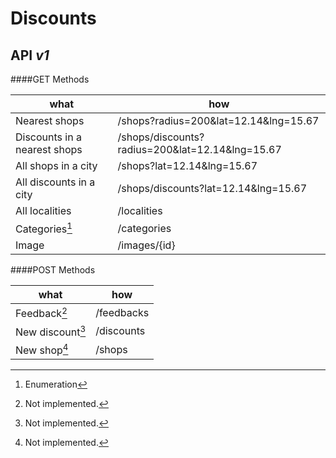 # Discounts

API *v1*
-------------

####GET Methods               

|what                         | how                                             |
|-----------------------------|-------------------------------------------------|
|Nearest shops                | /shops?radius=200&lat=12.14&lng=15.67           |
|Discounts in a nearest shops | /shops/discounts?radius=200&lat=12.14&lng=15.67 | 
|All shops in a city          | /shops?lat=12.14&lng=15.67                      | 
|All discounts in a city      | /shops/discounts?lat=12.14&lng=15.67            | 
|All localities               | /localities                                     |  
|Categories[^enum]            | /categories                                     | 
|Image                        | /images/{id}                                        |

####POST Methods     

|what                         | how                                             | 
|-----------------------------|-------------------------------------------------|
|Feedback[^notimpl]           | /feedbacks                                      |
|New discount[^notimpl]       | /discounts                                      |    
|New shop[^notimpl]           | /shops                                          | 


[^enum]: Enumeration
[^notimpl]:Not implemented.



